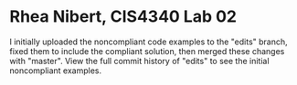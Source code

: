 # Rhea Nibert, CIS4340 Lab 02
I initially uploaded the noncompliant code examples to the "edits" branch, fixed them to include the compliant solution, then merged these changes with "master". View the full commit history of "edits" to see the initial noncompliant examples.
